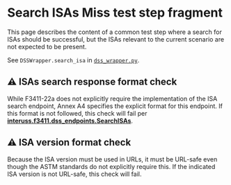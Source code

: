 # Search ISAs Miss test step fragment

This page describes the content of a common test step where a search for ISAs should be successful, but the ISAs
relevant to the current scenario are not expected to be present.

See `DSSWrapper.search_isa` in [`dss_wrapper.py`](../../../dss_wrapper.py).

## ⚠️ ISAs search response format check

While F3411-22a does not explicitly require the implementation of the ISA search endpoint, Annex A4 specifies the explicit format for this endpoint.  If this format is not followed, this check will fail per **[interuss.f3411.dss_endpoints.SearchISAs](../../../../../../requirements/interuss/f3411/dss_endpoints.md)**.

## ⚠️ ISA version format check

Because the ISA version must be used in URLs, it must be URL-safe even though the ASTM standards do not explicitly require this. If the indicated ISA version is not URL-safe, this check will fail.
